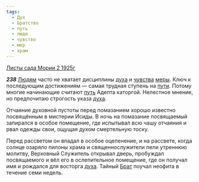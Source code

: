 ```yaml
---
tags:
  - Дух
  - Братство
  - путь
  - люди
  - чувство
  - мер
  - храм
---
```


[Листы сада Мории 2 1925г](https://127.0.0.1:4002/agni/1925)

___238___
[Людям](../../../tags/#люди) часто не хватает дисциплины [духа](../../../tags/#Дух) и [чувства](../../../tags/#чувство) [меры](../../../tags/#[мер](../../../tags/#мер)). Ключ к последующим достижениям — самая трудная ступень на [пути](../../../tags/#[путь](../../../tags/#путь)). Потому многие начинающие считают [путь](../../../tags/#путь) Адепта каторгой. Нелестное мнение, но предпочитаю строгость указа [духа](../../../tags/#Дух).   

Отчаяние духовной пустоты перед помазанием хорошо известно посвящённым в мистерии Исиды. В ночь на помазание посвящаемый запирался в особое помещение, где испытывал всю чашу отчаяния и рвал одежды свои, ощущая духом смертельную тоску.   

Перед рассветом он впадал в особое оцепенение, и на рассвете, когда солнце озаряло пилоны храма и священнослужители пели утреннюю молитву, Верховный Служитель открывал дверь, пробуждал посвящаемого и вёл его в ослепительное помещение, где он получал имя и рождался для восторга [духа](../../../tags/#Дух). Тайный [Брат](../../../tags/#Братство) поучал неофита в течение семи недель.   

